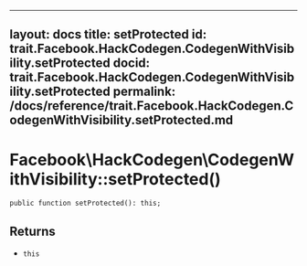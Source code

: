 
***

layout: docs
title: setProtected
id: trait.Facebook.HackCodegen.CodegenWithVisibility.setProtected
docid: trait.Facebook.HackCodegen.CodegenWithVisibility.setProtected
permalink: /docs/reference/trait.Facebook.HackCodegen.CodegenWithVisibility.setProtected.md
---







# Facebook\\HackCodegen\\CodegenWithVisibility::setProtected()




``` Hack
public function setProtected(): this;
```




## Returns




+ ` this `